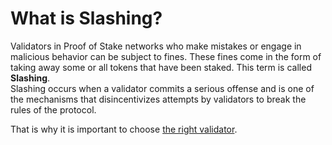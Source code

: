 # What is Slashing?

Validators in Proof of Stake networks who make mistakes or engage in malicious behavior can be subject to fines. These fines come in the form of taking away some or all tokens that have been staked. This term is called **Slashing**.\
Slashing occurs when a validator commits a serious offense and is one of the mechanisms that disincentivizes attempts by validators to break the rules of the protocol.

That is why it is important to choose [the right validator](importance\_of\_choosing\_the\_right\_validator.md).
